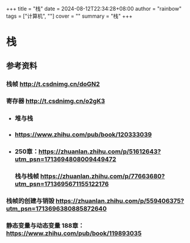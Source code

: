 +++
title = "栈"
date = 2024-08-12T22:34:28+08:00
author = "rainbow"
tags = ["计算机", ""]
cover = ""
summary = "栈"
+++



# 栈

## 参考资料

### 	栈帧	http://t.csdnimg.cn/doGN2

### 	寄存器	http://t.csdnimg.cn/o2gK3

- ### 	堆与栈	

- ### https://www.zhihu.com/pub/book/120333039

- ### 250章：https://zhuanlan.zhihu.com/p/51612643?utm_psn=1713694808009449472

	### 	栈与栈帧	https://zhuanlan.zhihu.com/p/77663680?utm_psn=1713695671155122176

### 	栈帧的创建与销毁	https://zhuanlan.zhihu.com/p/559406375?utm_psn=1713696380885872640

### 	静态变量与动态变量	188章：https://www.zhihu.com/pub/book/119893035

​	

